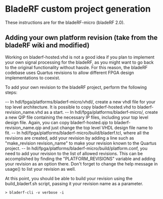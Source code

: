 # BladeRF custom project generation

These instructions are for the bladeRF-micro (bladeRF 2.0).


## Adding your own platform revision (take from the bladeRF wiki and modified)
Working on bladerf-hosted.vhd is not a good idea if you plan to implement your own signal processing for the bladeRF, as you might want to go back to the original functionality without hassle. For this reason, the bladeRF codebase uses Quartus revisions to allow different FPGA design implementations to coexist.

To add your own revision to the bladeRF project, perform the following steps:

-- In hdl/fpga/platforms/bladerf-micro/vhdl/, create a new vhdl file for your top level architecture. It is possible to copy bladerf-hosted.vhd to bladerf-revision_name.vhd as a start.
-- In hdl/fpga/platforms/bladerf-micro/, create a new QIP file containing the necessary IP files, including your top level design file. Again, you can copy bladerf-hosted.qip to bladerf-revision_name.qip and just change the top level VHDL design file name to fit.
-- In hdl/fpga/platforms/bladerf-micro/build/bladerf.tcl, where all the revisions are created, add your revision by adding a line such as "make_revision revision_name" to make your revision known to the Quartus project.
-- In hdl/fpga/platforms/bladerf-micro/build/platform.conf, you need to add your revision to the list of allowed revisions. This can be accomplished by finding the "PLATFORM_REVISIONS" variable and adding your revision as an option there. Don't forget to change the help message in usage() to list your revision as well.

At this point, you should be able to build your revision using the build_bladerf.sh script, passing it your revision name as a parameter.


```
> bladerf-cli -v verbose -i




```